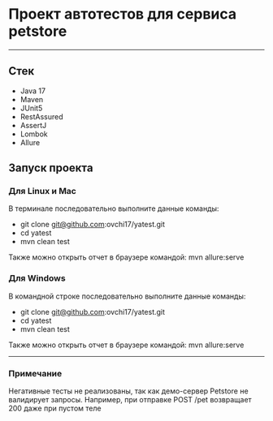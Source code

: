 # Проект автотестов для сервиса petstore

---

## Стек
- Java 17
- Maven
- JUnit5
- RestAssured
- AssertJ
- Lombok
- Allure


## Запуск проекта

### Для Linux и Mac
В терминале последовательно выполните данные команды:
- git clone git@github.com:ovchi17/yatest.git
- cd yatest
- mvn clean test

Также можно открыть отчет в браузере командой: mvn allure:serve

### Для Windows
В командной строке последовательно выполните данные команды:
- git clone git@github.com:ovchi17/yatest.git
- cd yatest
- mvn clean test

Также можно открыть отчет в браузере командой: mvn allure:serve

---

### Примечание
Негативные тесты не реализованы, так как демо-сервер Petstore не валидирует запросы. Например, при отправке POST /pet возвращает 200 даже при пустом теле